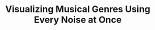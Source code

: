 ---
title: "Visualizing Musical Genres Using Every Noise at Once"
landing-order: 4
landing-img:   /assets/img/posts/redistricting-sankey-vert.png
landing-large: false
---